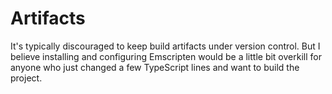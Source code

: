 # Artifacts

It's typically discouraged to keep build artifacts under version control. But I believe installing and configuring Emscripten would be a little bit overkill for anyone who just changed a few TypeScript lines and want to build the project.